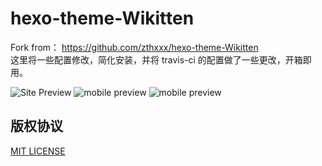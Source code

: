 # hexo-theme-Wikitten
Fork from： https://github.com/zthxxx/hexo-theme-Wikitten  
这里将一些配置修改，简化安装，并将 travis-ci 的配置做了一些更改，开箱即用。  



![Site Preview](./source/images/SitePreview.png)
![mobile preview](./source/images/mobile1.png) ![mobile preview](./source/images/mobile2.png)
## 版权协议

[MIT LICENSE](./LICENSE)



